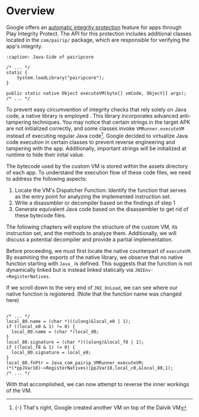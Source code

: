 # Overview

Google offers an [automatic integrity protection](https://developer.android.com/google/play/integrity)
feature for apps through Play Integrity Protect. The API for this protection includes
additional classes located in the `com/pairip/` package, which are responsible for
verifying the app's integrity.

```{code-block} java
:caption: Java-Side of pairipcore

/* ... */
static {
    System.loadLibrary("pairipcore");
}

public static native Object executeVM(byte[] vmCode, Object[] args);
/* ... */
```


To prevent easy circumvention of integrity checks that rely solely on Java code, a native
library is employed . This library incorporates advanced anti-tampering
techniques. You may notice that certain strings in the target APK are not initialized
correctly, and some classes invoke `VMRunner.executeVM` instead of executing regular Java
code[^mn1]. Google decided to virtualize Java code execution in certain classes to prevent
reverse engineering and tampering with the app. Additionally, important strings will be
initialized at runtime to hide their inital value.

[^mn1]: {-} That's right, Google created another VM on top of the Dalvik VM

The bytecode used by the custom VM is stored within the assets directory of each app. To
understand the execution flow of these code files, we need to address the following aspects:

1. Locate the VM's Dispatcher Function: Identify the function that serves as the entry point
   for analyzing the implemented instruction set.
2. Write a disassmbler or decompiler based on the findings of step 1
3. Generate equivalent Java code based on the disassembler to get rid of these bytecode
   files.

The following chapters will explore the structure of the custom VM, its instruction set, and
the methods to analyze them. Additionally, we will discuss a potential decompiler and provide
a partial implementation.

Before proceeding, we must first locate the native counterpart of `executeVM`. By examining the
exports of the native library, we observe that no native function starting with `Java_` is
defined. This suggests that the function is not dynamically linked but is instead linked statically
via `JNIEnv->RegisterNatives`.

If we scroll down to the very end of `JNI_OnLoad`, we can see where our native function
is registered. (Note that the function name was changed here)
```{code-block} c

/* ... */
local_80.name = (char *)((ulong)&local_e0 | 1);
if ((local_e0 & 1) != 0) {
  local_80.name = (char *)local_d0;
}
local_80.signature = (char *)((ulong)&local_f8 | 1);
if ((local_f8 & 1) != 0) {
  local_80.signature = local_e8;
}
local_80.fnPtr = Java_com_pairip_VMRunner_executeVM;
(*(*ppJVar18)->RegisterNatives)(ppJVar18,local_c0,&local_80,1);
/* ... */
```

With that accomplished, we can now attempt to reverse the inner workings of
the VM.
